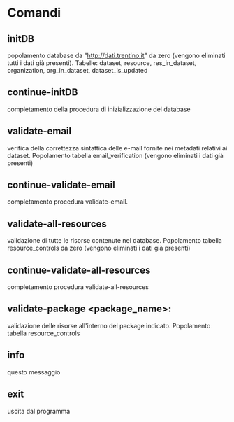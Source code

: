 # Comandi

## initDB 
popolamento database da "http://dati.trentino.it" da zero (vengono eliminati tutti i dati già presenti). Tabelle: dataset, resource, res_in_dataset, organization, org_in_dataset, dataset_is_updated

## continue-initDB 
completamento della procedura di inizializzazione del database

## validate-email
verifica della correttezza sintattica delle e-mail fornite nei metadati relativi ai dataset. Popolamento tabella email_verification (vengono eliminati i dati già presenti)

## continue-validate-email
completamento procedura validate-email.

## validate-all-resources
validazione di tutte le risorse contenute nel database. Popolamento tabella resource_controls da zero (vengono eliminati i dati già presenti)

## continue-validate-all-resources 
completamento procedura validate-all-resources

## validate-package <package_name>: 
validazione delle risorse all'interno del package indicato. Popolamento tabella resource_controls

## info 
questo messaggio

## exit 
uscita dal programma

